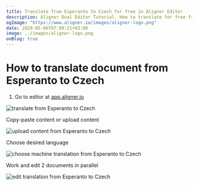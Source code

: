 ```yaml
---
title: Translate from Esperanto to Czech for free in Aligner Editor
description: Aligner Dual Editor Tutorial. How to translate for free from Esperanto to Czech. Aligner is multilingual document management platform. 
ogImage: "https://www.aligner.io/images/aligner-logo.png"
date: 2020-05-06T07:09:21+03:00
image: ../images/aligner-logo.png
onBlog: true
---
```


# How to translate document from Esperanto to Czech

1. Go to editor at [app.aligner.io](https://app.aligner.io "Aligner App web page")

![translate from Esperanto to Czech](../aligner-blank-editor.png "translate from Esperanto to Czech")

Copy-paste content or upload content

![upload content from Esperanto to Czech](../aligner-uploaded-document.png "upload content from Esperanto to Czech")

Choose desired language

![choose machine translation from Esperanto to Czech](../aligner-language-dropdown.png "choose machine translation from Esperanto to Czech")

Work and edit 2 documents in parallel

![edit translation from Esperanto to Czech](../aligner-double-sitded-editor.png "edit translation from Esperanto to Czech")


